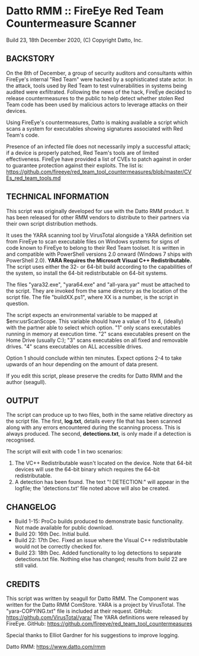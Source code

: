 # Datto RMM :: FireEye Red Team Countermeasure Scanner
Build 23, 18th December 2020, (C) Copyright Datto, Inc.

## BACKSTORY

On the 8th of December, a group of security auditors and consultants within FireEye's internal "Red Team" were hacked by a sophisticated state actor. In the attack, tools used by Red Team to test vulnerabilities in systems being audited were exfiltrated.
Following the news of the hack, FireEye decided to release countermeasures to the public to help detect whether stolen Red Team code has been used by malicious actors to leverage attacks on their devices. 

Using FireEye's countermeasures, Datto is making available a script which scans a system for executables showing signatures associated with Red Team's code.

Presence of an infected file does not necessarily imply a successful attack; if a device is properly patched, Red Team's tools are of limited effectiveness. FireEye have provided a list of CVEs to patch against in order to guarantee protection against their exploits.
The list is: https://github.com/fireeye/red_team_tool_countermeasures/blob/master/CVEs_red_team_tools.md

## TECHNICAL INFORMATION

This script was originally developed for use with the Datto RMM product. It has been released for other RMM vendors to distribute to their partners via their own script distribution methods.

It uses the YARA scanning tool by VirusTotal alongside a YARA definition set from FireEye to scan executable files on Windows systems for signs of code known to FireEye to belong to their Red Team toolset.
It is written in and compatible with PowerShell versions 2.0 onward (Windows 7 ships with PowerShell 2.0).
**YARA Requires the Microsoft Visual C++ Redistributable.** The script uses either the 32- or 64-bit build according to the capabilities of the system, so install the 64-bit redistributable on 64-bit systems.

The files "yara32.exe", "yara64.exe" and "all-yara.yar" must be attached to the script. They are invoked from the same directory as the location of the script file.
The file "buildXX.ps1", where XX is a number, is the script in question.

The script expects an environmental variable to be mapped at $env:usrScanScope. This variable should have a value of 1 to 4, (ideally) with the partner able to select which option. "1" only scans executables running in memory at execution time. "2" scans executables present on the Home Drive (usually C:\); "3" scans executables on all fixed and removable drives. "4" scans executables on ALL accessible drives.

Option 1 should conclude within ten minutes. Expect options 2-4 to take upwards of an hour depending on the amount of data present.

If you edit this script, please preserve the credits for Datto RMM and the author (seagull).

## OUTPUT

The script can produce up to two files, both in the same relative directory as the script file. 
The first, **log.txt**, details every file that has been scanned along with any errors encountered during the scanning process. This is always produced.
The second, **detections.txt**, is only made if a detection is recognised.

The script will exit with code 1 in two scenarios:
1) The VC++ Redistributable wasn't located on the device. Note that 64-bit devices will use the 64-bit binary which requires the 64-bit redistributable.
2) A detection has been found. The text "! DETECTION:" will appear in the logfile; the 'detections.txt' file noted above will also be created.

## CHANGELOG

* Build 1-15: ProCo builds produced to demonstrate basic functionality. Not made available for public download.
* Build 20: 16th Dec. Initial build.
* Build 22: 17th Dec. Fixed an issue where the Visual C++ redistributable would not be correctly checked for.
* Build 23: 18th Dec. Added functionality to log detections to separate detections.txt file. Nothing else has changed; results from build 22 are still valid.

## CREDITS

This script was written by seagull for Datto RMM. The Component was written for the Datto RMM ComStore.
YARA is a project by VirusTotal. The "yara-COPYING.txt" file is included at their request. GitHub: https://github.com/VirusTotal/yara/
The YARA definitions were released by FireEye. GitHub: https://github.com/fireeye/red_team_tool_countermeasures

Special thanks to Elliot Gardner for his suggestions to improve logging.

Datto RMM: https://www.datto.com/rmm
